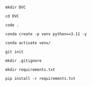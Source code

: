 ```
mkdir DVC
```

```
cd DVC
```

```
code .
```

```
conda create -p venv python==3.11 -y
```

```
conda activate venv/
```

```
git init
```

```
mkdir .gitignore
```

```
mkdir requirements.txt
```

```
pip install -r requirements.txt
```